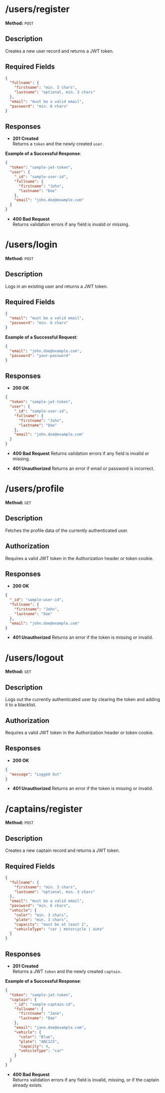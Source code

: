 # /users/register

**Method:** `POST`

## Description
Creates a new user record and returns a JWT token.

## Required Fields
```json
{
  "fullname": {
    "firstname": "min. 3 chars",
    "lastname": "optional, min. 3 chars"
  },
  "email": "must be a valid email",
  "password": "min. 6 chars"
}
```

## Responses
- **201 Created**  
  Returns a `token` and the newly created `user`.

**Example of a Successful Response**:
```json
{
  "token": "sample-jwt-token",
  "user": {
    "_id": "sample-user-id",
    "fullname": {
      "firstname": "John",
      "lastname": "Doe"
    },
    "email": "john.doe@example.com"
  }
}
```

- **400 Bad Request**  
  Returns validation errors if any field is invalid or missing.


# /users/login
**Method:** `POST`

## Description
Logs in an existing user and returns a JWT token.

## Required Fields
```json
{
  "email": "must be a valid email",
  "password": "min. 6 chars"
}
```

**Example of a Successful Request**:
```json
{
  "email": "john.doe@example.com",
  "password": "your-password"
}
```

## Responses
- **200 OK**
```json
{
  "token": "sample-jwt-token",
  "user": {
    "_id": "sample-user-id",
    "fullname": {
      "firstname": "John",
      "lastname": "Doe"
    },
    "email": "john.doe@example.com"
  }
}
```

- **400 Bad Request**
  Returns validation errors if any field is invalid or missing.

- **401 Unauthorized**
  Returns an error if email or password is incorrect.


# /users/profile
**Method:** `GET`

## Description
Fetches the profile data of the currently authenticated user.

## Authorization
Requires a valid JWT token in the Authorization header or token cookie.

## Responses
- **200 OK**
```json
{
  "_id": "sample-user-id",
  "fullname": {
    "firstname": "John",
    "lastname": "Doe"
  },
  "email": "john.doe@example.com"
}
```

- **401 Unauthorized**
  Returns an error if the token is missing or invalid.


# /users/logout
**Method:** `GET`

## Description
Logs out the currently authenticated user by clearing the token and adding it to a blacklist.

## Authorization
Requires a valid JWT token in the Authorization header or token cookie.

## Responses
- **200 OK**
```json
{
  "message": "Logged Out"
}
```

- **401 Unauthorized**
  Returns an error if the token is missing or invalid.


# /captains/register

**Method:** `POST`

## Description
Creates a new captain record and returns a JWT token.

## Required Fields
```json
{
  "fullname": {
    "firstname": "min. 3 chars",
    "lastname": "optional, min. 3 chars"
  },
  "email": "must be a valid email",
  "password": "min. 6 chars",
  "vehicle": {
    "color": "min. 3 chars",
    "plate": "min. 3 chars",
    "capacity": "must be at least 1",
    "vehicleType": "car | motorcycle | auto"
  }
}
```

## Responses
- **201 Created**  
  Returns a JWT `token` and the newly created `captain`.

**Example of a Successful Response**:
```json
{
  "token": "sample-jwt-token",
  "captain": {
    "_id": "sample-captain-id",
    "fullname": {
      "firstname": "Jane",
      "lastname": "Doe"
    },
    "email": "jane.doe@example.com",
    "vehicle": {
      "color": "Blue",
      "plate": "ABC123",
      "capacity": 4,
      "vehicleType": "car"
    }
  }
}
```

- **400 Bad Request**  
  Returns validation errors if any field is invalid, missing, or if the captain already exists.